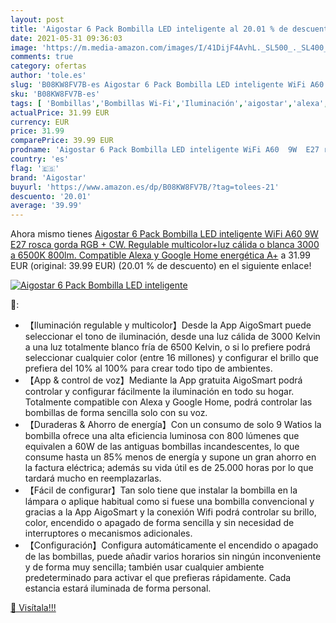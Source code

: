 ```yaml
---
layout: post
title: 'Aigostar 6 Pack Bombilla LED inteligente al 20.01 % de descuento'
date: 2021-05-31 09:36:03
image: 'https://m.media-amazon.com/images/I/41DijF4AvhL._SL500_._SL400_.jpg'
comments: true
category: ofertas
author: 'tole.es'
slug: 'B08KW8FV7B-es Aigostar 6 Pack Bombilla LED inteligente WiFi A60 9W E27...'
sku: 'B08KW8FV7B-es'
tags: [ 'Bombillas','Bombillas Wi-Fi','Iluminación','aigostar','alexa','google','home', ]
actualPrice: 31.99 EUR
currency: EUR
price: 31.99
comparePrice: 39.99 EUR
prodname: 'Aigostar 6 Pack Bombilla LED inteligente WiFi A60  9W  E27 rosca gorda  RGB + CW. Regulable multicolor+luz cálida o blanca 3000 a 6500K  800lm. Compatible Alexa y Google Home  energética A+'
country: 'es'
flag: '🇪🇸'
brand: 'Aigostar'
buyurl: 'https://www.amazon.es/dp/B08KW8FV7B/?tag=tolees-21'
descuento: '20.01'
average: '39.99'
---
```


Ahora mismo tienes [Aigostar 6 Pack Bombilla LED inteligente WiFi A60  9W  E27 rosca gorda  RGB + CW. Regulable multicolor+luz cálida o blanca 3000 a 6500K  800lm. Compatible Alexa y Google Home  energética A+](https://www.amazon.es/dp/B08KW8FV7B/?tag=tolees-21) a 31.99 EUR (original: 39.99 EUR) (20.01 %  de descuento) en el siguiente enlace!

[![Aigostar 6 Pack Bombilla LED inteligente](https://m.media-amazon.com/images/I/41DijF4AvhL._SL500_._SL400_.jpg)](https://www.amazon.es/dp/B08KW8FV7B/?tag=tolees-21)

🔎:

- 【Iluminación regulable y multicolor】Desde la App AigoSmart puede seleccionar el tono de iluminación, desde una luz cálida de 3000 Kelvin a una luz totalmente blanco fría de 6500 Kelvin, o si lo prefiere podrá seleccionar cualquier color (entre 16 millones) y configurar el brillo que prefiera del 10% al 100% para crear todo tipo de ambientes.
- 【App & control de voz】Mediante la App gratuita AigoSmart podrá controlar y configurar fácilmente la iluminación en todo su hogar. Totalmente compatible con Alexa y Google Home, podrá controlar las bombillas de forma sencilla solo con su voz.
- 【Duraderas & Ahorro de energía】Con un consumo de solo 9 Watios la bombilla ofrece una alta eficiencia luminosa con 800 lúmenes que equivalen a 60W de las antiguas bombillas incandescentes, lo que consume hasta un 85% menos de energía y supone un gran ahorro en la factura eléctrica; además su vida útil es de 25.000 horas por lo que tardará mucho en reemplazarlas.
- 【Fácil de configurar】Tan solo tiene que instalar la bombilla en la lámpara o aplique habitual como si fuese una bombilla convencional y gracias a la App AigoSmart y la conexión Wifi podrá controlar su brillo, color, encendido o apagado de forma sencilla y sin necesidad de interruptores o mecanismos adicionales.
- 【Configuración】Configura automáticamente el encendido o apagado de las bombillas, puede añadir varios horarios sin ningún inconveniente y de forma muy sencilla; también usar cualquier ambiente predeterminado para activar el que prefieras rápidamente. Cada estancia estará iluminada de forma personal.

[🛒 Visítala!!!](https://www.amazon.es/dp/B08KW8FV7B/?tag=tolees-21)
